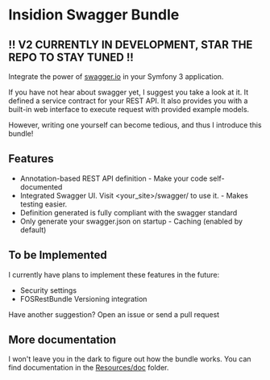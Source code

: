 # Insidion Swagger Bundle
## !! V2 CURRENTLY IN DEVELOPMENT, STAR THE REPO TO STAY TUNED !!


Integrate the power of [swagger.io](https://swagger.io) in your Symfony 3 application. 

If you have not hear about swagger yet, I suggest you take a look at it. It defined a service contract for your REST API. It also provides you with a built-in web interface to execute request with provided example models.

However, writing one yourself can become tedious, and thus I introduce this bundle!

## Features

* Annotation-based REST API definition - Make your code self-documented
* Integrated Swagger UI. Visit <your_site>/swagger/ to use it. - Makes testing easier. 
* Definition generated is fully compliant with the swagger standard
* Only generate your swagger.json on startup - Caching (enabled by default)

## To be Implemented

I currently have plans to implement these features in the future:

* Security settings
* FOSRestBundle Versioning integration

Have another suggestion? Open an issue or send a pull request

## More documentation

I won't leave you in the dark to figure out how the bundle works. You can find documentation in the [Resources/doc](https://github.com/PHPSocialNetwork/InsidionSwaggerBundle/tree/master/src/Resources/doc) folder.

